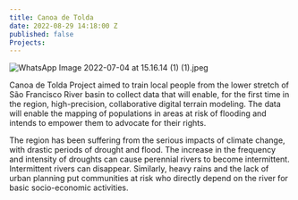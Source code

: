 ```yaml
---
title: Canoa de Tolda
date: 2022-08-29 14:18:00 Z
published: false
Projects: 
---
```


![WhatsApp Image 2022-07-04 at 15.16.14 (1) (1).jpeg](/uploads/WhatsApp%20Image%202022-07-04%20at%2015.16.14%20(1)%20(1).jpeg)

Canoa de Tolda Project aimed to train local people from the lower stretch of São Francisco River basin to collect data that will enable, for the first time in the region, high-precision, collaborative digital terrain modeling. The data will enable the mapping of populations in areas at risk of flooding and intends to empower them to advocate for their rights.

The region has been suffering from the serious impacts of climate change, with drastic periods of drought and flood. The increase in the frequency and intensity of droughts can cause perennial rivers to become intermittent. Intermittent rivers can disappear. Similarly, heavy rains and the lack of urban planning put communities at risk who directly depend on the river for basic socio-economic activities. 
